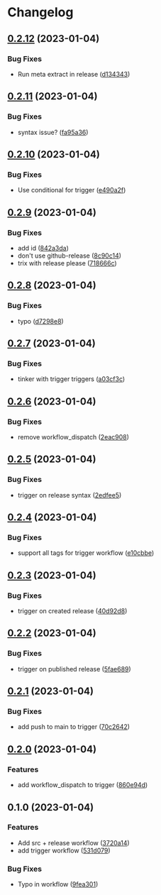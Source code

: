 # Changelog

## [0.2.12](https://github.com/pabrahamsson/release-workflow/compare/v0.2.11...v0.2.12) (2023-01-04)


### Bug Fixes

* Run meta extract in release ([d134343](https://github.com/pabrahamsson/release-workflow/commit/d134343a364553eb66482aae307af5057b677b34))

## [0.2.11](https://github.com/pabrahamsson/release-workflow/compare/v0.2.10...v0.2.11) (2023-01-04)


### Bug Fixes

* syntax issue? ([fa95a36](https://github.com/pabrahamsson/release-workflow/commit/fa95a364f156379bffb3a92085990c1232d1bdb5))

## [0.2.10](https://github.com/pabrahamsson/release-workflow/compare/v0.2.9...v0.2.10) (2023-01-04)


### Bug Fixes

* Use conditional for trigger ([e490a2f](https://github.com/pabrahamsson/release-workflow/commit/e490a2f3f50764baa925ec53a9b6c961c449679b))

## [0.2.9](https://github.com/pabrahamsson/release-workflow/compare/v0.2.8...v0.2.9) (2023-01-04)


### Bug Fixes

* add id ([842a3da](https://github.com/pabrahamsson/release-workflow/commit/842a3dac38719eb6fece21767c3e8bd033780c8c))
* don't use github-release ([8c90c14](https://github.com/pabrahamsson/release-workflow/commit/8c90c14bc3a96df9b3020cf88764fe50b7d992a9))
* trix with release please ([718666c](https://github.com/pabrahamsson/release-workflow/commit/718666ca2652ef3ba95cbbae365fe0ca6c1137fc))

## [0.2.8](https://github.com/pabrahamsson/release-workflow/compare/v0.2.7...v0.2.8) (2023-01-04)


### Bug Fixes

* typo ([d7298e8](https://github.com/pabrahamsson/release-workflow/commit/d7298e8ae1169531d8678f83695f278d3a280436))

## [0.2.7](https://github.com/pabrahamsson/release-workflow/compare/v0.2.6...v0.2.7) (2023-01-04)


### Bug Fixes

* tinker with trigger triggers ([a03cf3c](https://github.com/pabrahamsson/release-workflow/commit/a03cf3cf4ed0c294e39b6bd6528ced40324ea098))

## [0.2.6](https://github.com/pabrahamsson/release-workflow/compare/v0.2.5...v0.2.6) (2023-01-04)


### Bug Fixes

* remove workflow_dispatch ([2eac908](https://github.com/pabrahamsson/release-workflow/commit/2eac908cf01802b742867d15f0f08849f41efc56))

## [0.2.5](https://github.com/pabrahamsson/release-workflow/compare/v0.2.4...v0.2.5) (2023-01-04)


### Bug Fixes

* trigger on release syntax ([2edfee5](https://github.com/pabrahamsson/release-workflow/commit/2edfee51f0b7ab754872a6b0a4b0403c3496227e))

## [0.2.4](https://github.com/pabrahamsson/release-workflow/compare/v0.2.3...v0.2.4) (2023-01-04)


### Bug Fixes

* support all tags for trigger workflow ([e10cbbe](https://github.com/pabrahamsson/release-workflow/commit/e10cbbe44eced31f5befa7fcd5d00a908908ed3e))

## [0.2.3](https://github.com/pabrahamsson/release-workflow/compare/v0.2.2...v0.2.3) (2023-01-04)


### Bug Fixes

* trigger on created release ([40d92d8](https://github.com/pabrahamsson/release-workflow/commit/40d92d8418389d9596dd395b219dfc23e2e0e021))

## [0.2.2](https://github.com/pabrahamsson/release-workflow/compare/v0.2.1...v0.2.2) (2023-01-04)


### Bug Fixes

* trigger on published release ([5fae689](https://github.com/pabrahamsson/release-workflow/commit/5fae689ecaae6d6afe7c3ebcdf30f6cb31fc42b7))

## [0.2.1](https://github.com/pabrahamsson/release-workflow/compare/v0.2.0...v0.2.1) (2023-01-04)


### Bug Fixes

* add push to main to trigger ([70c2642](https://github.com/pabrahamsson/release-workflow/commit/70c26427ec9f5068242e151d55a415ded762606b))

## [0.2.0](https://github.com/pabrahamsson/release-workflow/compare/v0.1.0...v0.2.0) (2023-01-04)


### Features

* add workflow_dispatch to trigger ([860e94d](https://github.com/pabrahamsson/release-workflow/commit/860e94d780b5d1b2ae860db2a710ee28c307c09a))

## 0.1.0 (2023-01-04)


### Features

* Add src + release workflow ([3720a14](https://github.com/pabrahamsson/release-workflow/commit/3720a14b5551abc65cc5bdd52e751685cb08eadf))
* add trigger workflow ([531d079](https://github.com/pabrahamsson/release-workflow/commit/531d079a9f762de2beabe45cf47b8266582a1ac7))


### Bug Fixes

* Typo in workflow ([9fea301](https://github.com/pabrahamsson/release-workflow/commit/9fea301e26fe8ae29097b2575f2d835a8e8566de))
